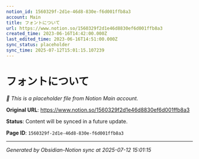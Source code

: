 ```yaml
---
notion_id: 1560329f-2d1e-46d8-830e-f6d001ffb8a3
account: Main
title: フォントについて
url: https://www.notion.so/1560329f2d1e46d8830ef6d001ffb8a3
created_time: 2023-06-16T14:42:00.000Z
last_edited_time: 2023-06-16T14:51:00.000Z
sync_status: placeholder
sync_time: 2025-07-12T15:01:15.107239
---
```


# フォントについて

*🔄 This is a placeholder file from Notion Main account.*

**Original URL**: https://www.notion.so/1560329f2d1e46d8830ef6d001ffb8a3

**Status**: Content will be synced in a future update.

**Page ID**: `1560329f-2d1e-46d8-830e-f6d001ffb8a3`

---

*Generated by Obsidian-Notion sync at 2025-07-12 15:01:15*
